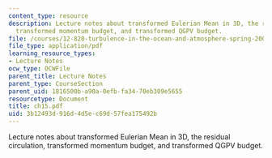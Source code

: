 ```yaml
---
content_type: resource
description: Lecture notes about transformed Eulerian Mean in 3D, the residual circulation,
  transformed momentum budget, and transformed QGPV budget.
file: /courses/12-820-turbulence-in-the-ocean-and-atmosphere-spring-2007/3b12493d916d4d5ec69d57fea175492b_ch15.pdf
file_type: application/pdf
learning_resource_types:
- Lecture Notes
ocw_type: OCWFile
parent_title: Lecture Notes
parent_type: CourseSection
parent_uid: 1816500b-a90a-0efb-fa34-70eb309e5655
resourcetype: Document
title: ch15.pdf
uid: 3b12493d-916d-4d5e-c69d-57fea175492b
---
```

Lecture notes about transformed Eulerian Mean in 3D, the residual circulation, transformed momentum budget, and transformed QGPV budget.

